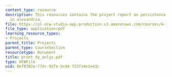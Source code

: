 ```yaml
---
content_type: resource
description: This resources contains the project report on persistence of civic structure
  in alexandria.
file: https://ol-ocw-studio-app-production.s3.amazonaws.com/courses/4-175-case-studies-in-city-form-fall-2005/0ef8782e77dc92fe9c94723714e1e43c_prsnt_dy_anlys.pdf
file_type: application/pdf
learning_resource_types:
- Projects
parent_title: Projects
parent_type: CourseSection
resourcetype: Document
title: prsnt_dy_anlys.pdf
type: OCWFile
uid: 0ef8782e-77dc-92fe-9c94-723714e1e43c
---
```

